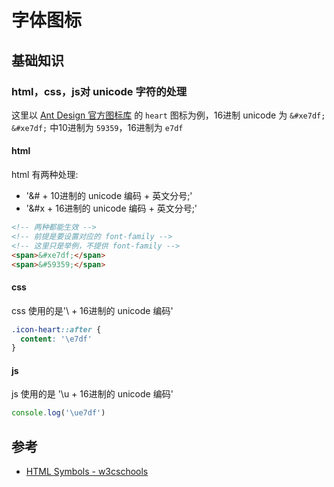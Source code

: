 # 字体图标

## 基础知识

### html，css，js对 unicode 字符的处理

这里以 [Ant Design 官方图标库](https://www.iconfont.cn/collections/detail?spm=a313x.7781069.1998910419.d9df05512&cid=9402) 的 `heart` 图标为例，16进制 unicode 为 `&#xe7df;`  
`&#xe7df;` 中10进制为 `59359`，16进制为 `e7df`  

#### html

html 有两种处理:

- '&# + 10进制的 unicode 编码 + 英文分号;'
- '&#x + 16进制的 unicode 编码 + 英文分号;'

```html
<!-- 两种都能生效 -->
<!-- 前提是要设置对应的 font-family -->
<!-- 这里只是举例，不提供 font-family -->
<span>&#xe7df;</span>
<span>&#59359;</span>
```

#### css

css 使用的是'\ + 16进制的 unicode 编码'

```css
.icon-heart::after {
  content: '\e7df'
}
```

#### js

js 使用的是 '\u + 16进制的 unicode 编码'

```js
console.log('\ue7df')
```

## 参考

- [HTML Symbols - w3cschools](https://www.w3schools.com/charsets/ref_html_symbols.asp)
